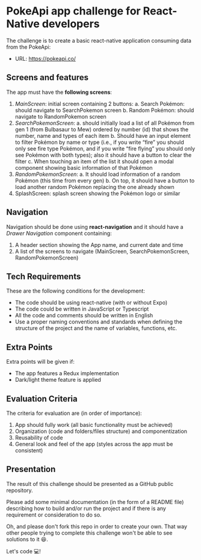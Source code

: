 # PokeApi app challenge for React-Native developers

The challenge is to create a basic react-native application consuming data from the PokeApi:

- URL: https://pokeapi.co/

## Screens and features

The app must have the **following screens**:

1. _MainScreen_: initial screen containing 2 buttons: a. Search Pokémon: should navigate to SearchPokemon screen b. Random Pokémon: should navigate to RandomPokemon screen
2. _SearchPokemonScreen_: a. should initially load a list of all Pokémon from gen 1 (from Bulbasaur to Mew) ordered by number (id) that shows the number, name and types of each item b. Should have an input element to filter Pokémon by name or type (i.e., if you write “fire” you should only see fire type Pokémon, and if you write “fire flying” you should only see Pokémon with both types); also it should have a button to clear the filter c. When touching an item of the list it should open a modal component showing basic information of that Pokémon
3. _RandomPokemonScreen_: a. It should load information of a random Pokémon (this time from every gen) b. On top, it should have a button to load another random Pokémon replacing the one already shown
4. SplashScreen: splash screen showing the Pokémon logo or similar

## Navigation

Navigation should be done using **react-navigation** and it should have a _Drawer Navigation_ component containing:

1. A header section showing the App name, and current date and time
2. A list of the screens to navigate (MainScreen, SearchPokemonScreen, RandomPokemonScreen)

## Tech Requirements

These are the following conditions for the development:

- The code should be using react-native (with or without Expo)
- The code could be written in JavaScript or Typescript
- All the code and comments should be written in English
- Use a proper naming conventions and standards when defining the structure of the project and the name of variables, functions, etc.

## Extra Points

Extra points will be given if:

- The app features a Redux implementation
- Dark/light theme feature is applied

## Evaluation Criteria

The criteria for evaluation are (in order of importance):

1. App should fully work (all basic functionality must be achieved)
2. Organization (code and folders/files structure) and componentization
3. Reusability of code
4. General look and feel of the app (styles across the app must be consistent)

## Presentation

The result of this challenge should be presented as a GitHub public repository.

Please add some minimal documentation (in the form of a README file) describing how to build and/or run the project and if there is any requirement or consideration to do so.

Oh, and please don't fork this repo in order to create your own. That way other people trying to complete this challenge won't be able to see solutions to it 😆.

Let's code 💻!

